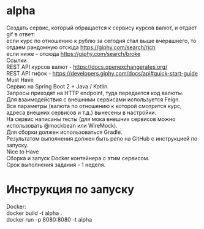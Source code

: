 # alpha
Создать сервис, который обращается к сервису курсов валют, и отдает gif в ответ:<br>
если курс по отношению к рублю за сегодня стал выше вчерашнего, то отдаем рандомную отсюда https://giphy.com/search/rich <br>
если ниже - отсюда https://giphy.com/search/broke <br>
Ссылки<br>
REST API курсов валют - https://docs.openexchangerates.org/ <br>
REST API гифок - https://developers.giphy.com/docs/api#quick-start-guide <br>
Must Have<br>
Сервис на Spring Boot 2 + Java / Kotlin. <br>
Запросы приходят на HTTP endpoint, туда передается код валюты. <br>
Для взаимодействия с внешними сервисами используется Feign. <br>
Все параметры (валюта по отношению к которой смотрится курс, адреса внешних сервисов и т.д.) вынесены в настройки. <br>
На сервис написаны тесты (для мока внешних сервисов можно использовать @mockbean или WireMock). <br>
Для сборки должен использоваться Gradle. <br>
Результатом выполнения должен быть репо на GitHub с инструкцией по запуску.<br>
Nice to Have<br>
Сборка и запуск Docker контейнера с этим сервисом.<br>
Срок выполнения задания - 1 неделя.
# Инструкция по запуску
Docker:<br>
docker build -t alpha . <br>
docker run -p 8080:8080 -t alpha
